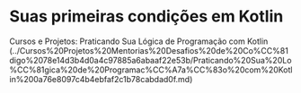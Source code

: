 # Suas primeiras condições em Kotlin

Cursos e Projetos: Praticando Sua Lógica de Programação com Kotlin (../Cursos%20Projetos%20Mentorias%20Desafios%20de%20Co%CC%81digo%2078e14d3b4d0a4c97885a6abaaf22e53b/Praticando%20Sua%20Lo%CC%81gica%20de%20Programac%CC%A7a%CC%83o%20com%20Kotlin%200a76e8097c4b4ebfaf2c1b78cabdad0f.md)